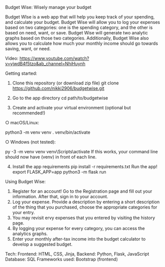 Budget Wise: Wisely manage your budget

Budget WIse is a web app that will help you keep track of your spending, and calculate your budget. Budget Wise will allow you to log your expenses based on two categories: one is the spending category, and the other is based on need, want, or save. Budget Wise will generate two analytic graphs based on those two categories. Additionally, Budget Wise also allows you to calculate how much your monthly income should go towards saving, want, or need.

Video:
https://www.youtube.com/watch?v=yjwdB4f5tzo&ab_channel=NhiHuynh

Getting started:

1. Clone this repository (or download zip file)
git clone https://github.com/nikki2906/budgetwise.git

2. Go to the app directory
cd path/to/budgetwise

3. Create and activate your virtual environment (optional but recommended!)

○ macOS/Linux:

python3 -m venv venv
. venv/bin/activate

○ Windows (not tested):

py -3 -m venv venv
venv\Scripts\activate
If this works, your command line should now have (venv) in front of each line.

4. Install the app requirements
pip install -r requirements.txt
Run the app!
export FLASK_APP=app
python3 -m flask run

Using Budget Wise:

1. Register for an account! Go to the Registration page and fill out your information. After that, sign in to your account.
2. Log your expense. Provide a description by entering a short description of the thing that you purchased, choose the appropriate categories for your entry.
3. You may revisit ervy expenses that you entered by visiting the history page.
4. By logging your expense for every category, you can access the analytics graphs.
5. Enter your monthly after-tax income into the budget calculator to develop a suggested budget.

Tech:
Frontend: HTML, CSS, Jinja,
Backend: Python, Flask, JavaScript
Database: SQL
Frameworks used: Bootstrap (frontend)
